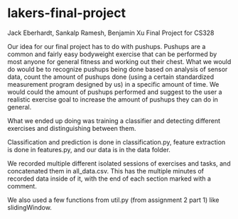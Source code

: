# lakers-final-project
Jack Eberhardt, Sankalp Ramesh, Benjamin Xu
Final Project for CS328


Our idea for our final project has to do with pushups. Pushups are a common and fairly easy bodyweight exercise that can be performed by most anyone for general fitness and working out their chest. What we would do would be to recognize pushups being done based on analysis of sensor data, count the amount of pushups done (using a certain standardized measurement program designed by us) in a specific amount of time. We would could the amount of pushups performed and suggest to the user a realistic exercise goal to increase the amount of pushups they can do in general. 

What we ended up doing was training a classifier and detecting different exercises and distinguishing between them. 

Classification and prediction is done in classification.py, feature extraction is done in features.py, and our data is in the data folder. 

We recorded multiple different isolated sessions of exercises and tasks, and concatenated them in all_data.csv. This has the multiple minutes of recorded data inside of it, with the end of each section marked with a comment. 

We also used a few functions from util.py (from assignment 2 part 1) like slidingWindow. 












